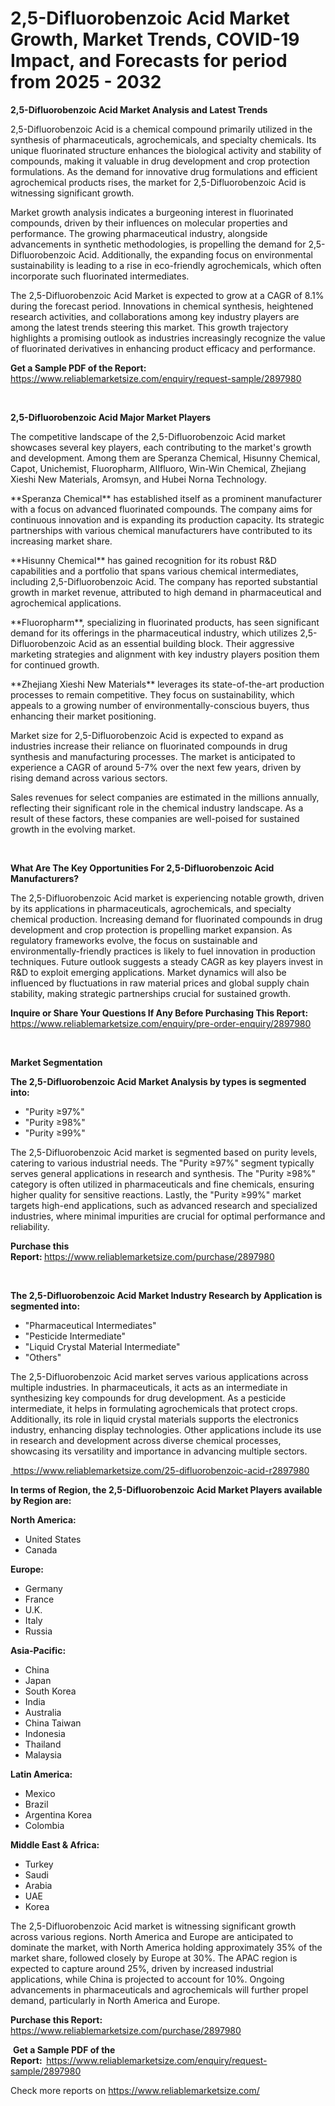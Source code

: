 <p><h1>2,5-Difluorobenzoic Acid Market Growth, Market Trends, COVID-19 Impact, and Forecasts for period from 2025 - 2032</h1></p><p><strong>2,5-Difluorobenzoic Acid Market Analysis and Latest Trends</strong></p>
<p><p>2,5-Difluorobenzoic Acid is a chemical compound primarily utilized in the synthesis of pharmaceuticals, agrochemicals, and specialty chemicals. Its unique fluorinated structure enhances the biological activity and stability of compounds, making it valuable in drug development and crop protection formulations. As the demand for innovative drug formulations and efficient agrochemical products rises, the market for 2,5-Difluorobenzoic Acid is witnessing significant growth.</p><p>Market growth analysis indicates a burgeoning interest in fluorinated compounds, driven by their influences on molecular properties and performance. The growing pharmaceutical industry, alongside advancements in synthetic methodologies, is propelling the demand for 2,5-Difluorobenzoic Acid. Additionally, the expanding focus on environmental sustainability is leading to a rise in eco-friendly agrochemicals, which often incorporate such fluorinated intermediates.</p><p>The 2,5-Difluorobenzoic Acid Market is expected to grow at a CAGR of 8.1% during the forecast period. Innovations in chemical synthesis, heightened research activities, and collaborations among key industry players are among the latest trends steering this market. This growth trajectory highlights a promising outlook as industries increasingly recognize the value of fluorinated derivatives in enhancing product efficacy and performance.</p></p>
<p><strong>Get a Sample PDF of the Report:&nbsp;</strong> <a href="https://www.reliablemarketsize.com/enquiry/request-sample/2897980?utm_campaign=3555&utm_medium=2&utm_source=Github&utm_content=ia&utm_term=15032025&utm_id=25-difluorobenzoic-acid">https://www.reliablemarketsize.com/enquiry/request-sample/2897980</a></p>
<p>&nbsp;</p>
<p><strong>2,5-Difluorobenzoic Acid Major Market Players</strong></p>
<p><p>The competitive landscape of the 2,5-Difluorobenzoic Acid market showcases several key players, each contributing to the market's growth and development. Among them are Speranza Chemical, Hisunny Chemical, Capot, Unichemist, Fluoropharm, AIIfluoro, Win-Win Chemical, Zhejiang Xieshi New Materials, Aromsyn, and Hubei Norna Technology.</p><p>**Speranza Chemical** has established itself as a prominent manufacturer with a focus on advanced fluorinated compounds. The company aims for continuous innovation and is expanding its production capacity. Its strategic partnerships with various chemical manufacturers have contributed to its increasing market share.</p><p>**Hisunny Chemical** has gained recognition for its robust R&D capabilities and a portfolio that spans various chemical intermediates, including 2,5-Difluorobenzoic Acid. The company has reported substantial growth in market revenue, attributed to high demand in pharmaceutical and agrochemical applications.</p><p>**Fluoropharm**, specializing in fluorinated products, has seen significant demand for its offerings in the pharmaceutical industry, which utilizes 2,5-Difluorobenzoic Acid as an essential building block. Their aggressive marketing strategies and alignment with key industry players position them for continued growth.</p><p>**Zhejiang Xieshi New Materials** leverages its state-of-the-art production processes to remain competitive. They focus on sustainability, which appeals to a growing number of environmentally-conscious buyers, thus enhancing their market positioning.</p><p>Market size for 2,5-Difluorobenzoic Acid is expected to expand as industries increase their reliance on fluorinated compounds in drug synthesis and manufacturing processes. The market is anticipated to experience a CAGR of around 5-7% over the next few years, driven by rising demand across various sectors. </p><p>Sales revenues for select companies are estimated in the millions annually, reflecting their significant role in the chemical industry landscape. As a result of these factors, these companies are well-poised for sustained growth in the evolving market.</p></p>
<p>&nbsp;</p>
<p><strong>What Are The Key Opportunities For 2,5-Difluorobenzoic Acid Manufacturers?</strong></p>
<p><p>The 2,5-Difluorobenzoic Acid market is experiencing notable growth, driven by its applications in pharmaceuticals, agrochemicals, and specialty chemical production. Increasing demand for fluorinated compounds in drug development and crop protection is propelling market expansion. As regulatory frameworks evolve, the focus on sustainable and environmentally-friendly practices is likely to fuel innovation in production techniques. Future outlook suggests a steady CAGR as key players invest in R&D to exploit emerging applications. Market dynamics will also be influenced by fluctuations in raw material prices and global supply chain stability, making strategic partnerships crucial for sustained growth.</p></p>
<p><strong>Inquire or Share Your Questions If Any Before Purchasing This Report:</strong> <a href="https://www.reliablemarketsize.com/enquiry/pre-order-enquiry/2897980?utm_campaign=3555&utm_medium=2&utm_source=Github&utm_content=ia&utm_term=15032025&utm_id=25-difluorobenzoic-acid">https://www.reliablemarketsize.com/enquiry/pre-order-enquiry/2897980</a></p>
<p>&nbsp;</p>
<p><strong>Market Segmentation</strong></p>
<p><strong>The 2,5-Difluorobenzoic Acid Market Analysis by types is segmented into:</strong></p>
<p><ul><li>"Purity ≥97%"</li><li>"Purity ≥98%"</li><li>"Purity ≥99%"</li></ul></p>
<p><p>The 2,5-Difluorobenzoic Acid market is segmented based on purity levels, catering to various industrial needs. The "Purity ≥97%" segment typically serves general applications in research and synthesis. The "Purity ≥98%" category is often utilized in pharmaceuticals and fine chemicals, ensuring higher quality for sensitive reactions. Lastly, the "Purity ≥99%" market targets high-end applications, such as advanced research and specialized industries, where minimal impurities are crucial for optimal performance and reliability.</p></p>
<p><strong>Purchase this Report:&nbsp;</strong><a href="https://www.reliablemarketsize.com/purchase/2897980?utm_campaign=3555&utm_medium=2&utm_source=Github&utm_content=ia&utm_term=15032025&utm_id=25-difluorobenzoic-acid">https://www.reliablemarketsize.com/purchase/2897980</a></p>
<p>&nbsp;</p>
<p><strong>The 2,5-Difluorobenzoic Acid Market Industry Research by Application is segmented into:</strong></p>
<p><ul><li>"Pharmaceutical Intermediates"</li><li>"Pesticide Intermediate"</li><li>"Liquid Crystal Material Intermediate"</li><li>"Others"</li></ul></p>
<p><p>The 2,5-Difluorobenzoic Acid market serves various applications across multiple industries. In pharmaceuticals, it acts as an intermediate in synthesizing key compounds for drug development. As a pesticide intermediate, it helps in formulating agrochemicals that protect crops. Additionally, its role in liquid crystal materials supports the electronics industry, enhancing display technologies. Other applications include its use in research and development across diverse chemical processes, showcasing its versatility and importance in advancing multiple sectors.</p></p>
<p><a href="https://www.reliablemarketsize.com/25-difluorobenzoic-acid-r2897980?utm_campaign=3555&utm_medium=2&utm_source=Github&utm_content=ia&utm_term=15032025&utm_id=25-difluorobenzoic-acid">&nbsp;https://www.reliablemarketsize.com/25-difluorobenzoic-acid-r2897980</a></p>
<p><strong>In terms of Region, the 2,5-Difluorobenzoic Acid Market Players available by Region are:</strong></p>
<p>
    <p> <strong> North America: </strong>
        <ul>
            <li>United States</li>
            <li>Canada</li>
        </ul>
        </p> 
    <p> <strong> Europe: </strong>
        <ul>
            <li>Germany</li>
            <li>France</li>
            <li>U.K.</li>
            <li>Italy</li>
            <li>Russia</li>
        </ul>
        </p> 
    <p> <strong> Asia-Pacific: </strong>
        <ul>
            <li>China</li>
            <li>Japan</li>
            <li>South Korea</li>
            <li>India</li>
            <li>Australia</li>
            <li>China Taiwan</li>
            <li>Indonesia</li>
            <li>Thailand</li>
            <li>Malaysia</li>
        </ul>
        </p> 
    <p> <strong> Latin America: </strong>
        <ul>
            <li>Mexico</li>
            <li>Brazil</li>
            <li>Argentina Korea</li>
            <li>Colombia</li>
        </ul>
        </p> 
    <p> <strong> Middle East & Africa: </strong>
        <ul>
            <li>Turkey</li>
            <li>Saudi</li>
            <li>Arabia</li>
            <li>UAE</li>
            <li>Korea</li>
        </ul>
    </p>
    </p>
<p><p>The 2,5-Difluorobenzoic Acid market is witnessing significant growth across various regions. North America and Europe are anticipated to dominate the market, with North America holding approximately 35% of the market share, followed closely by Europe at 30%. The APAC region is expected to capture around 25%, driven by increased industrial applications, while China is projected to account for 10%. Ongoing advancements in pharmaceuticals and agrochemicals will further propel demand, particularly in North America and Europe.</p></p>
<p><strong>Purchase this Report: </strong><a href="https://www.reliablemarketsize.com/purchase/2897980?utm_campaign=3555&utm_medium=2&utm_source=Github&utm_content=ia&utm_term=15032025&utm_id=25-difluorobenzoic-acid">https://www.reliablemarketsize.com/purchase/2897980</a></p>
<p>&nbsp;<strong>Get a Sample PDF of the Report:&nbsp;&nbsp;</strong><a href="https://www.reliablemarketsize.com/enquiry/request-sample/2897980?utm_campaign=3555&utm_medium=2&utm_source=Github&utm_content=ia&utm_term=15032025&utm_id=25-difluorobenzoic-acid">https://www.reliablemarketsize.com/enquiry/request-sample/2897980</a></p>
<p><strong></strong></p>
<p>Check more reports on <a href="https://www.reliablemarketsize.com/?utm_campaign=3555&utm_medium=2&utm_source=Github&utm_content=ia&utm_term=15032025&utm_id=25-difluorobenzoic-acid">https://www.reliablemarketsize.com/</a></p>